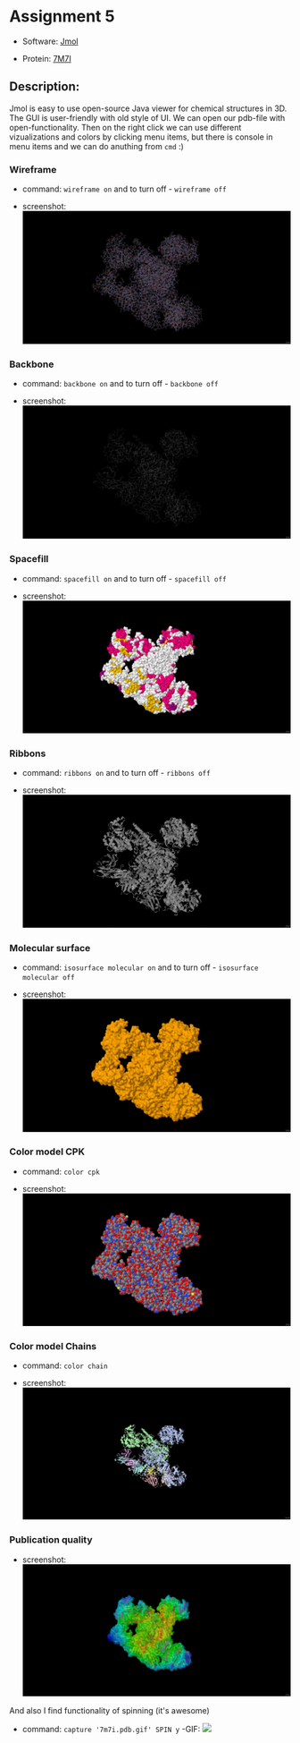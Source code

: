 # Assignment 5


- Software: [Jmol](https://jmol.sourceforge.net/)

- Protein: [7M7I](https://www.rcsb.org/structure/7M7I)

## Description:

Jmol is easy to use open-source Java viewer for chemical structures in 3D. The GUI is user-friendly with old style of UI. We can open our pdb-file with open-functionality. Then on the right click we can use different vizualizations and colors by clicking menu items, but there is console in menu items and we can do anuthing from `cmd` :) 

### Wireframe

- command: `wireframe on`  and to turn off - `wireframe off`

- screenshot:
![](images/wireframe.jpg)

### Backbone

- command: `backbone on`  and to turn off - `backbone off`

- screenshot:
![](images/backbone.jpg)

### Spacefill

- command: `spacefill on`  and to turn off - `spacefill off`

- screenshot:
![](images/spacefill.jpg)


### Ribbons

- command: `ribbons on`  and to turn off - `ribbons off`

- screenshot:
![](images/ribbons.jpg)


### Molecular surface 

- command: `isosurface molecular on`  and to turn off - `isosurface molecular off`

- screenshot:
![](images/molecular_surface.jpg)


### Color model CPK 

- command: `color cpk` 

- screenshot:
![](images/cpk.jpg)


### Color model Chains 

- command: `color chain` 

- screenshot:
![](images/chains.jpg)


### Publication quality

- screenshot:
![](images/quality.jpg)

And also I find functionality of spinning (it's awesome)
- command: `capture '7m7i.pdb.gif' SPIN y`
-GIF:
![](images/7m7i.pdb.gif)
